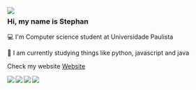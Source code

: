 <img align="left" src="https://media.giphy.com/media/2RiU1RUjyh4C4/giphy.gif" />

### Hi, my name is Stephan

:computer: I'm Computer science student at Universidade Paulista

:book: I am currently studying things like python, javascript and java

Check my website [Website](https://www.facebook.com/stcharles02/)



[<img align="left" src="https://img.shields.io/badge/LinkedIn-0077B5?style=for-the-badge&logo=linkedin&logoColor=white" />](https://www.linkedin.com/in/stephan-charles/)

[<img align="left" src="https://img.shields.io/badge/Twitter-1DA1F2?style=for-the-badge&logo=twitter&logoColor=white" />](https://twitter.com/S_charles10)

[<img align="left" src="https://img.shields.io/badge/Instagram-E4405F?style=for-the-badge&logo=instagram&logoColor=white" />](https://www.instagram.com/ostcharless/)

[<img align="left" src="https://img.shields.io/badge/Facebook-1877F2?style=for-the-badge&logo=facebook&logoColor=white" />](https://www.facebook.com/stcharles02/)
